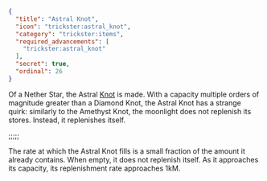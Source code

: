 ```json
{
  "title": "Astral Knot",
  "icon": "trickster:astral_knot",
  "category": "trickster:items",
  "required_advancements": [
    "trickster:astral_knot"
  ],
  "secret": true,
  "ordinal": 26
}
```

Of a Nether Star, the Astral [Knot](^trickster:items/knots) is made. 
With a capacity multiple orders of magnitude greater than a Diamond Knot, 
the Astral Knot has a strange quirk: similarly to the Amethyst Knot, 
the moonlight does not replenish its stores. Instead, it replenishes itself.

;;;;;

The rate at which the Astral Knot fills is a small fraction of the amount it already contains. 
When empty, it does not replenish itself. As it approaches its capacity, its replenishment rate approaches 1kM.
